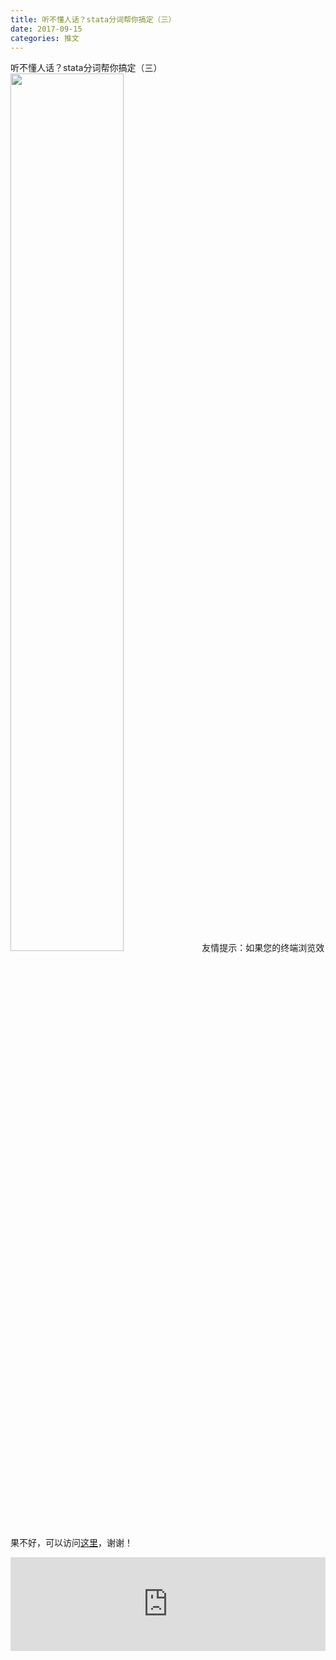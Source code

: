 ```yaml
---
title: 听不懂人话？stata分词帮你搞定（三）
date: 2017-09-15
categories: 推文
---
```

听不懂人话？stata分词帮你搞定（三）
<img src="http://mmbiz.qpic.cn/mmbiz_jpg/ACviaWTBFxhYxDRyOMn5SPrOINLMy9nUkpHEahnUAyxUkl4jibTzvyyLFBRmJibeUe4CMKicHxyuJEWOsOFbGltKsg/0?wx_fmt=jpeg" style="width: 60%; height: auto;"/><!--more-->
友情提示：如果您的终端浏览效果不好，可以访问[这里](https://stata-club.github.io/stata_article/2017-09-15.html)，谢谢！
<iframe src="https://stata-club.github.io/stata_article/2017-09-15.html" id="iframepage" frameborder="0" scrolling="no" marginheight="0" marginwidth="0" width="100%" onLoad="iFrameHeight()"></iframe>
<script type="text/javascript" language="javascript">
function iFrameHeight() {
var ifm= document.getElementById("iframepage");
var subWeb = document.frames ? document.frames["iframepage"].document : ifm.contentDocument;   
if(ifm != null && subWeb != null) {
 ifm.height = subWeb.body.scrollHeight;
} 
} 
</script> 
